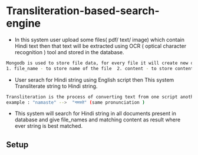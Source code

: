 
# Transliteration-based-search-engine

- In this system user upload some files( pdf/ text/ image) which contain Hindi text then that text will be extracted using OCR ( optical character recognition ) tool and stored in the database.
```bash
Mongodb is used to store file data, for every file it will create new document with two fields 
1. file_name - to store name of the file  2. content - to store content of the file
``` 

- User serach for Hindi string using English script then This system Transliterate string to Hindi string.
```bash
Transliteration is the process of converting text from one script another script 
example : "namaste" -->  "नमस्ते" (same pronunciation )
```

- This system will search for Hindi string in all documents present in database and give file_names and matching content as result where ever string is best matched. 



## Setup 


